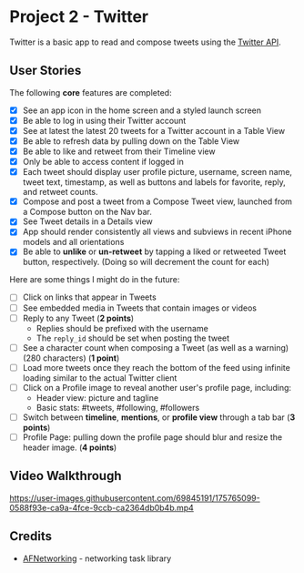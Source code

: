 # Project 2 - Twitter

Twitter is a basic app to read and compose tweets using the [Twitter API](https://apps.twitter.com/).

## User Stories

The following **core** features are completed:

- [X] See an app icon in the home screen and a styled launch screen
- [X] Be able to log in using their Twitter account
- [X] See at latest the latest 20 tweets for a Twitter account in a Table View
- [X] Be able to refresh data by pulling down on the Table View
- [X] Be able to like and retweet from their Timeline view
- [X] Only be able to access content if logged in
- [X] Each tweet should display user profile picture, username, screen name, tweet text, timestamp, as well as buttons and labels for favorite, reply, and retweet counts.
- [X] Compose and post a tweet from a Compose Tweet view, launched from a Compose button on the Nav bar.
- [X] See Tweet details in a Details view
- [X] App should render consistently all views and subviews in recent iPhone models and all orientations
- [X] Be able to **unlike** or **un-retweet** by tapping a liked or retweeted Tweet button, respectively. (Doing so will decrement the count for each)

Here are some things I might do in the future:

- [ ] Click on links that appear in Tweets
- [ ] See embedded media in Tweets that contain images or videos
- [ ] Reply to any Tweet (**2 points**)
  - Replies should be prefixed with the username
  - The `reply_id` should be set when posting the tweet
- [ ] See a character count when composing a Tweet (as well as a warning) (280 characters) (**1 point**)
- [ ] Load more tweets once they reach the bottom of the feed using infinite loading similar to the actual Twitter client
- [ ] Click on a Profile image to reveal another user's profile page, including:
  - Header view: picture and tagline
  - Basic stats: #tweets, #following, #followers
- [ ] Switch between **timeline**, **mentions**, or **profile view** through a tab bar (**3 points**)
- [ ] Profile Page: pulling down the profile page should blur and resize the header image. (**4 points**)

## Video Walkthrough

https://user-images.githubusercontent.com/69845191/175765099-0588f93e-ca9a-4fce-9ccb-ca2364db0b4b.mp4

## Credits

- [AFNetworking](https://github.com/AFNetworking/AFNetworking) - networking task library
